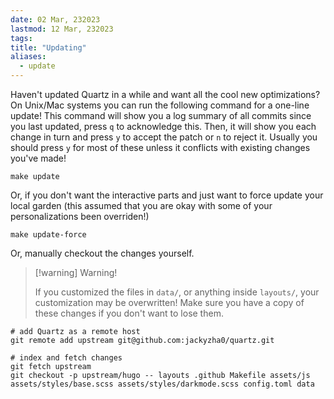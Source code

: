 ```yaml
---
date: 02 Mar, 232023
lastmod: 12 Mar, 232023
tags: 
title: "Updating"
aliases:
  - update
---
```


Haven't updated Quartz in a while and want all the cool new optimizations? On Unix/Mac systems you can run the following command for a one-line update! This command will show you a log summary of all commits since you last updated, press `q` to acknowledge this. Then, it will show you each change in turn and press `y` to accept the patch or `n` to reject it. Usually you should press `y` for most of these unless it conflicts with existing changes you've made! 

```shell
make update
```

Or, if you don't want the interactive parts and just want to force update your local garden (this assumed that you are okay with some of your personalizations been overriden!)

```shell
make update-force
```

Or, manually checkout the changes yourself.

> [!warning] Warning!
>
> If you customized the files in `data/`, or anything inside `layouts/`, your customization may be overwritten!
> Make sure you have a copy of these changes if you don't want to lose them.


```shell
# add Quartz as a remote host
git remote add upstream git@github.com:jackyzha0/quartz.git

# index and fetch changes
git fetch upstream
git checkout -p upstream/hugo -- layouts .github Makefile assets/js assets/styles/base.scss assets/styles/darkmode.scss config.toml data 
```
